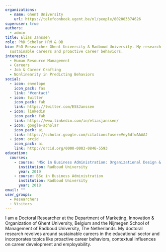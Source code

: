 ```yaml
---
organizations:
  - name: Ghent University
    url: https://telefoonboek.ugent.be/nl/people/802003374626
superuser: true
authors:
  - admin
title: Elias Janssen
role: PhD Scholar HRM & OB
bio: PhD Researcher Ghent University & Radboud University. My research currently revolves around
  sustainable careers and proactive career behaviors.
interests:
  - Human Resource Management
  - Careers
  - Job & Career Crafting
  - Nonlinearity in Predicting Behaviors
social:
  - icon: envelope
    icon_pack: fas
    link: "#contact"
  - icon: twitter
    icon_pack: fab
    link: https://twitter.com/ESSJanssen
  - icon: linkedin
    icon_pack: fab
    link: https://www.linkedin.com/in/eliasjanssen/
  - icon: google-scholar
    icon_pack: ai
    link: https://scholar.google.com/citations?user=Vey6dfwAAAAJ
  - icon: orcid
    icon_pack: ai
    link: http://orcid.org/0000-0003-0846-5593
education:
  courses:
    - course: "MSc in Business Administration: Organizational Design & Development"
      institution: Radboud University
      year: 2019
    - course: BSc in Business Administration
      institution: Radboud University
      year: 2018
email: ""
user_groups:
  - Researchers
  - Visitors
---
```

I am a Doctoral Researcher at the Department of Marketing, Innovation & Organization of Ghent University, Belgium and the Nijmegen School of Management of Radboud University, The Netherlands. My doctoral research revolves around sustainable careers in the educational sector and incorporates topics like proactive career behaviors, contextual influences on career development and employability.
